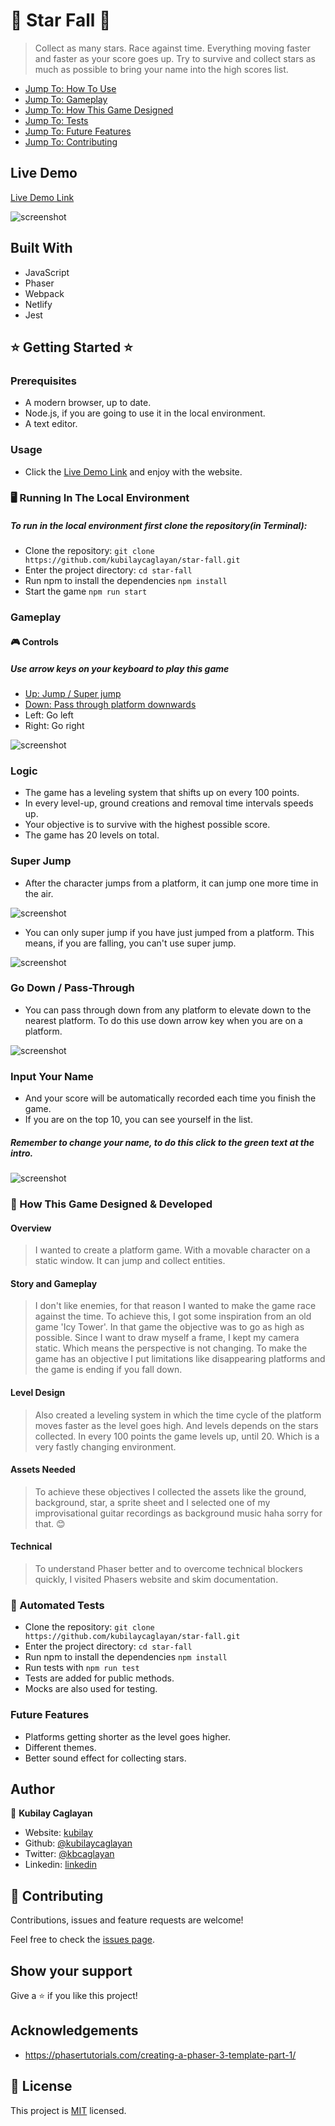 # 🌠 Star Fall 🌠

> Collect as many stars. Race against time. Everything moving faster and faster as your score goes up.
> Try to survive and collect stars as much as possible to bring your name into the high scores list.

- [Jump To: How To Use](#usage)
- [Jump To: Gameplay](#gameplay)
- [Jump To: How This Game Designed](#howdesigned)
- [Jump To: Tests](#tests)
- [Jump To: Future Features](#futurefeatures)
- [Jump To: Contributing](#contributing)

## Live Demo

[Live Demo Link](https://star-fall.netlify.app/)

![screenshot](assets/screenshots/main.png)

## Built With

- JavaScript
- Phaser
- Webpack
- Netlify
- Jest

## ⭐ Getting Started ⭐

### Prerequisites

- A modern browser, up to date.
- Node.js, if you are going to use it in the local environment.
- A text editor.

<p id='usage'></p>

### Usage

- Click the [Live Demo Link](https://star-fall.netlify.app/) and enjoy with the website.

### 🖥️ Running In The Local Environment

##### To run in the local environment first clone the repository(in Terminal):
- Clone the repository: `git clone https://github.com/kubilaycaglayan/star-fall.git`
- Enter the project directory: `cd star-fall`
- Run npm to install the dependencies `npm install`
- Start the game `npm run start`

<p id='gameplay'> </p>

### Gameplay

#### 🎮 Controls
##### Use arrow keys on your keyboard to play this game


- [Up: Jump / Super jump](#superjump)
- [Down: Pass through platform downwards](#passthrough)
- Left: Go left
- Right: Go right

![screenshot](assets/screenshots/arrows.png)

### Logic
- The game has a leveling system that shifts up on every 100 points.
- In every level-up, ground creations and removal time intervals speeds up.
- Your objective is to survive with the highest possible score.
- The game has 20 levels on total.

<p id='superjump'></p>

### Super Jump

- After the character jumps from a platform, it can jump one more time in the air.

![screenshot](assets/screenshots/superjumptext.png)

- You can only super jump if you have just jumped from a platform. This means, if you are falling, you can't use super jump.

![screenshot](assets/screenshots/superjump.png)

<p id='passthrough'></p>

### Go Down / Pass-Through

- You can pass through down from any platform to elevate down to the nearest platform. To do this use down arrow key when you are on a platform.

![screenshot](assets/screenshots/godown.png)

### Input Your Name

- And your score will be automatically recorded each time you finish the game.
- If you are on the top 10, you can see yourself in the list.

##### Remember to change your name, to do this click to the green text at the intro.

![screenshot](assets/screenshots/naming.png)

 <p id='howdesigned'></p>

### 💼 How This Game Designed & Developed

#### Overview
> I wanted to create a platform game. With a movable character on a static window. It can jump and collect entities.

#### Story and Gameplay
>I don't like enemies, for that reason I wanted to make the game race against the time. To achieve this, I got some inspiration from an old game 'Icy Tower'. In that game the objective was to go as high as possible. Since I want to draw myself a frame, I kept my camera static. Which means the perspective is not changing. To make the game has an objective I put limitations like disappearing platforms and the game is ending if you fall down.

#### Level Design
>Also created a leveling system in which the time cycle of the platform moves faster as the level goes high. And levels depends on the stars collected. In every 100 points the game levels up, until 20. Which is a very fastly changing environment.

#### Assets Needed
> To achieve these objectives I collected the assets like the ground, background, star, a sprite sheet and I selected one of my improvisational guitar recordings as background music haha sorry for that. 😊

#### Technical
> To understand Phaser better and to overcome technical blockers quickly, I visited Phasers website and skim documentation.

 <p id='tests'></p>

### 🧪 Automated Tests

- Clone the repository: `git clone https://github.com/kubilaycaglayan/star-fall.git`
- Enter the project directory: `cd star-fall`
- Run npm to install the dependencies `npm install`
- Run tests with `npm run test`
- Tests are added for public methods.
- Mocks are also used for testing.

<p id='futurefeatures'></p>

###  Future Features

- Platforms getting shorter as the level goes higher.
- Different themes.
- Better sound effect for collecting stars.

## Author

👤 **Kubilay Caglayan**

- Website: [kubilay](https://kubilaycaglayan.com)
- Github: [@kubilaycaglayan](https://github.com/kubilaycaglayan)
- Twitter: [@kbcaglayan](https://twitter.com/kbcaglayan)
- Linkedin: [linkedin](https://linkedin.com/in/kubilaycaglayan)

 <p id='contributing'></p>

## 🤝 Contributing

Contributions, issues and feature requests are welcome!

Feel free to check the [issues page](https://github.com/kubilaycaglayan/star-fall/issues).

## Show your support

Give a ⭐️ if you like this project!

## Acknowledgements

- https://phasertutorials.com/creating-a-phaser-3-template-part-1/

## 📝 License

This project is [MIT](LICENSE) licensed.
